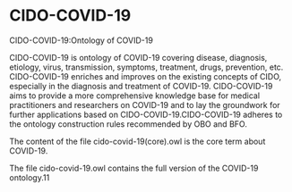 # CIDO-COVID-19
CIDO-COVID-19:Ontology of COVID-19

CIDO-COVID-19 is ontology of COVID-19 covering disease, diagnosis, etiology, virus, transmission, symptoms, treatment, drugs, prevention, etc. CIDO-COVID-19 enriches and improves on the existing concepts of CIDO, especially in the diagnosis and treatment of COVID-19. CIDO-COVID-19 aims to provide a more comprehensive knowledge base for medical practitioners and researchers on COVID-19 and to lay the groundwork for further applications based on CIDO-COVID-19.CIDO-COVID-19 adheres to the ontology construction rules recommended by OBO and BFO.

The content of the file cido-covid-19(core).owl is the core term about COVID-19.

The file cido-covid-19.owl contains the full version of the COVID-19 ontology.11
